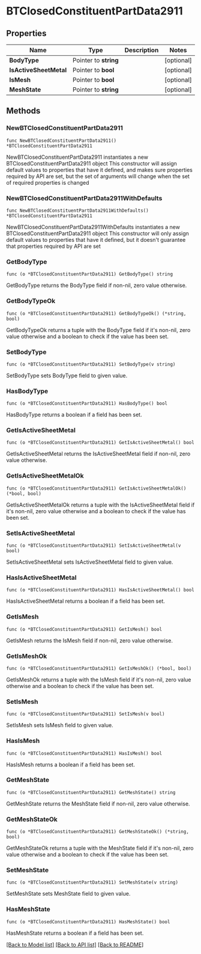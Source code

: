 # BTClosedConstituentPartData2911

## Properties

Name | Type | Description | Notes
------------ | ------------- | ------------- | -------------
**BodyType** | Pointer to **string** |  | [optional] 
**IsActiveSheetMetal** | Pointer to **bool** |  | [optional] 
**IsMesh** | Pointer to **bool** |  | [optional] 
**MeshState** | Pointer to **string** |  | [optional] 

## Methods

### NewBTClosedConstituentPartData2911

`func NewBTClosedConstituentPartData2911() *BTClosedConstituentPartData2911`

NewBTClosedConstituentPartData2911 instantiates a new BTClosedConstituentPartData2911 object
This constructor will assign default values to properties that have it defined,
and makes sure properties required by API are set, but the set of arguments
will change when the set of required properties is changed

### NewBTClosedConstituentPartData2911WithDefaults

`func NewBTClosedConstituentPartData2911WithDefaults() *BTClosedConstituentPartData2911`

NewBTClosedConstituentPartData2911WithDefaults instantiates a new BTClosedConstituentPartData2911 object
This constructor will only assign default values to properties that have it defined,
but it doesn't guarantee that properties required by API are set

### GetBodyType

`func (o *BTClosedConstituentPartData2911) GetBodyType() string`

GetBodyType returns the BodyType field if non-nil, zero value otherwise.

### GetBodyTypeOk

`func (o *BTClosedConstituentPartData2911) GetBodyTypeOk() (*string, bool)`

GetBodyTypeOk returns a tuple with the BodyType field if it's non-nil, zero value otherwise
and a boolean to check if the value has been set.

### SetBodyType

`func (o *BTClosedConstituentPartData2911) SetBodyType(v string)`

SetBodyType sets BodyType field to given value.

### HasBodyType

`func (o *BTClosedConstituentPartData2911) HasBodyType() bool`

HasBodyType returns a boolean if a field has been set.

### GetIsActiveSheetMetal

`func (o *BTClosedConstituentPartData2911) GetIsActiveSheetMetal() bool`

GetIsActiveSheetMetal returns the IsActiveSheetMetal field if non-nil, zero value otherwise.

### GetIsActiveSheetMetalOk

`func (o *BTClosedConstituentPartData2911) GetIsActiveSheetMetalOk() (*bool, bool)`

GetIsActiveSheetMetalOk returns a tuple with the IsActiveSheetMetal field if it's non-nil, zero value otherwise
and a boolean to check if the value has been set.

### SetIsActiveSheetMetal

`func (o *BTClosedConstituentPartData2911) SetIsActiveSheetMetal(v bool)`

SetIsActiveSheetMetal sets IsActiveSheetMetal field to given value.

### HasIsActiveSheetMetal

`func (o *BTClosedConstituentPartData2911) HasIsActiveSheetMetal() bool`

HasIsActiveSheetMetal returns a boolean if a field has been set.

### GetIsMesh

`func (o *BTClosedConstituentPartData2911) GetIsMesh() bool`

GetIsMesh returns the IsMesh field if non-nil, zero value otherwise.

### GetIsMeshOk

`func (o *BTClosedConstituentPartData2911) GetIsMeshOk() (*bool, bool)`

GetIsMeshOk returns a tuple with the IsMesh field if it's non-nil, zero value otherwise
and a boolean to check if the value has been set.

### SetIsMesh

`func (o *BTClosedConstituentPartData2911) SetIsMesh(v bool)`

SetIsMesh sets IsMesh field to given value.

### HasIsMesh

`func (o *BTClosedConstituentPartData2911) HasIsMesh() bool`

HasIsMesh returns a boolean if a field has been set.

### GetMeshState

`func (o *BTClosedConstituentPartData2911) GetMeshState() string`

GetMeshState returns the MeshState field if non-nil, zero value otherwise.

### GetMeshStateOk

`func (o *BTClosedConstituentPartData2911) GetMeshStateOk() (*string, bool)`

GetMeshStateOk returns a tuple with the MeshState field if it's non-nil, zero value otherwise
and a boolean to check if the value has been set.

### SetMeshState

`func (o *BTClosedConstituentPartData2911) SetMeshState(v string)`

SetMeshState sets MeshState field to given value.

### HasMeshState

`func (o *BTClosedConstituentPartData2911) HasMeshState() bool`

HasMeshState returns a boolean if a field has been set.


[[Back to Model list]](../README.md#documentation-for-models) [[Back to API list]](../README.md#documentation-for-api-endpoints) [[Back to README]](../README.md)


